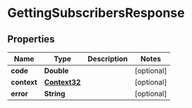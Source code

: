 
# GettingSubscribersResponse

## Properties
Name | Type | Description | Notes
------------ | ------------- | ------------- | -------------
**code** | **Double** |  |  [optional]
**context** | [**Context32**](Context32.md) |  |  [optional]
**error** | **String** |  |  [optional]



